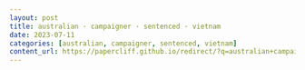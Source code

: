 ```yaml
---
layout: post
title: australian · campaigner · sentenced · vietnam
date: 2023-07-11
categories: [australian, campaigner, sentenced, vietnam]
content_url: https://papercliff.github.io/redirect/?q=australian+campaigner+sentenced+vietnam&tbs=cdr:1,cd_min:7/10/2023,cd_max:7/12/2023
---
```

